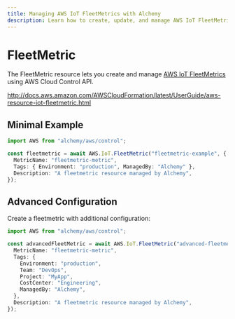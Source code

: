 ```yaml
---
title: Managing AWS IoT FleetMetrics with Alchemy
description: Learn how to create, update, and manage AWS IoT FleetMetrics using Alchemy Cloud Control.
---
```


# FleetMetric

The FleetMetric resource lets you create and manage [AWS IoT FleetMetrics](https://docs.aws.amazon.com/iot/latest/userguide/) using AWS Cloud Control API.

http://docs.aws.amazon.com/AWSCloudFormation/latest/UserGuide/aws-resource-iot-fleetmetric.html

## Minimal Example

```ts
import AWS from "alchemy/aws/control";

const fleetmetric = await AWS.IoT.FleetMetric("fleetmetric-example", {
  MetricName: "fleetmetric-metric",
  Tags: { Environment: "production", ManagedBy: "Alchemy" },
  Description: "A fleetmetric resource managed by Alchemy",
});
```

## Advanced Configuration

Create a fleetmetric with additional configuration:

```ts
import AWS from "alchemy/aws/control";

const advancedFleetMetric = await AWS.IoT.FleetMetric("advanced-fleetmetric", {
  MetricName: "fleetmetric-metric",
  Tags: {
    Environment: "production",
    Team: "DevOps",
    Project: "MyApp",
    CostCenter: "Engineering",
    ManagedBy: "Alchemy",
  },
  Description: "A fleetmetric resource managed by Alchemy",
});
```

